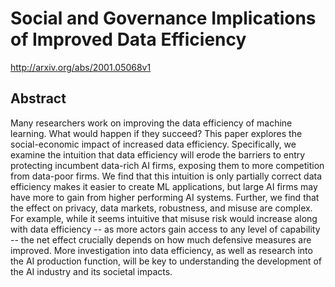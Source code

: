 # Social and Governance Implications of Improved Data Efficiency
http://arxiv.org/abs/2001.05068v1
## Abstract
Many researchers work on improving the data efficiency of machine learning. What would happen if they succeed? This paper explores the social-economic impact of increased data efficiency. Specifically, we examine the intuition that data efficiency will erode the barriers to entry protecting incumbent data-rich AI firms, exposing them to more competition from data-poor firms. We find that this intuition is only partially correct data efficiency makes it easier to create ML applications, but large AI firms may have more to gain from higher performing AI systems. Further, we find that the effect on privacy, data markets, robustness, and misuse are complex. For example, while it seems intuitive that misuse risk would increase along with data efficiency -- as more actors gain access to any level of capability -- the net effect crucially depends on how much defensive measures are improved. More investigation into data efficiency, as well as research into the AI production function, will be key to understanding the development of the AI industry and its societal impacts.